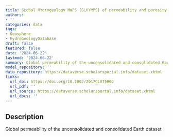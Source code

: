 ```yaml
---
title: GLobal HYdrogeology MaPS (GLHYMPS) of permeability and porosity
authors:
- ''
categories: data
tags:
- Geosphere
- HydroGeologyDatabase
draft: false
featured: false
date: '2024-06-22'
lastmod: '2024-06-22'
summary: Global permeability of the unconsolidated and consolidated Earth dataset
model_repository: ''
data_repository: https://dataverse.scholarsportal.info/dataset.xhtml
links:
  url_doi: https://doi.org/10.1002/2017GL075860
  url_pdf: ''
  url_source: https://dataverse.scholarsportal.info/dataset.xhtml
  url_docs: ''
---
```


## Description

Global permeability of the unconsolidated and consolidated Earth dataset

